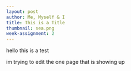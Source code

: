 ```yaml
---
layout: post
author: Me, Myself & I
title: This is a Title
thumbnail: sea.png
week-assignment: 2
---
```


hello this is a test

im trying to edit the one page that is showing up
